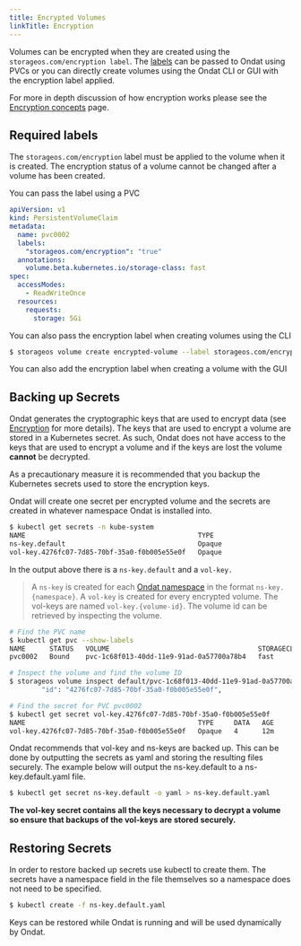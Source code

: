 ```yaml
---
title: Encrypted Volumes
linkTitle: Encryption
---
```



Volumes can be encrypted when they are created using the
`storageos.com/encryption label`. The [labels](/docs/reference/labels/) can be
passed to Ondat using PVCs or you can directly create volumes using the
Ondat CLI or GUI with the encryption label applied.

For more in depth discussion of how encryption works please see the [Encryption
concepts](/docs/concepts/encryption) page.

## Required labels

The `storageos.com/encryption` label must be applied to the volume when it is
created. The encryption status of a volume cannot be changed after a volume has been
created.

You can pass the label using a PVC

```yaml
apiVersion: v1
kind: PersistentVolumeClaim
metadata:
  name: pvc0002
  labels:
    "storageos.com/encryption": "true"
  annotations:
    volume.beta.kubernetes.io/storage-class: fast
spec:
  accessModes:
    - ReadWriteOnce
  resources:
    requests:
      storage: 5Gi
```

You can also pass the encryption label when creating volumes using the CLI
```bash
$ storageos volume create encrypted-volume --label storageos.com/encryption=true
```

You can also add the encryption label when creating a volume with the GUI

## Backing up Secrets

Ondat generates the cryptographic keys that are used to encrypt data (see
[Encryption](/docs/concepts/encryption) for more details). The keys that are
used to encrypt a volume are stored in a Kubernetes secret. As such, Ondat
does not have access to the keys that are used to encrypt a volume and if the
keys are lost the volume **cannot** be decrypted.

As a precautionary measure it is recommended that you backup the Kubernetes secrets
used to store the encryption keys.

Ondat will create one secret per encrypted volume and the secrets are
created in whatever namespace Ondat is installed into.

```bash
$ kubectl get secrets -n kube-system
NAME                                           TYPE                                  DATA   AGE
ns-key.default                                 Opaque                                1      20h
vol-key.4276fc07-7d85-70bf-35a0-f0b005e55e0f   Opaque                                4      1m
```

In the output above there is a `ns-key.default` and a `vol-key.`
>A `ns-key` is created for each [Ondat namespace](/docs/concepts/namespaces)
>in the format `ns-key.{namespace}`. A `vol-key` is created for every encrypted
>volume. The vol-keys are named `vol-key.{volume-id}`. The volume id can be
>retrieved by inspecting the volume.

```bash
# Find the PVC name
$ kubectl get pvc --show-labels
NAME      STATUS   VOLUME                                     STORAGECLASS   AGE   LABELS
pvc0002   Bound    pvc-1c68f013-40dd-11e9-91ad-0a57700a78b4   fast           10m   storageos.com/encryption=true

# Inspect the volume and find the volume ID
$ storageos volume inspect default/pvc-1c68f013-40dd-11e9-91ad-0a57700a78b4 | grep -m1 id
        "id": "4276fc07-7d85-70bf-35a0-f0b005e55e0f",

# Find the secret for PVC pvc0002
$ kubectl get secret vol-key.4276fc07-7d85-70bf-35a0-f0b005e55e0f
NAME                                           TYPE     DATA   AGE
vol-key.4276fc07-7d85-70bf-35a0-f0b005e55e0f   Opaque   4      12m
```

Ondat recommends that vol-key and ns-keys are backed up. This can be done
by outputting the secrets as yaml and storing the resulting files securely.
The example below will output the ns-key.default to a ns-key.default.yaml file.
```bash
$ kubectl get secret ns-key.default -o yaml > ns-key.default.yaml
```
**The vol-key secret contains all the keys necessary to decrypt a volume so
ensure that backups of the vol-keys are stored securely.**

## Restoring Secrets

In order to restore backed up secrets use kubectl to create them. The secrets
have a namespace field in the file themselves so a namespace does not need to
be specified.

```bash
$ kubectl create -f ns-key.default.yaml
```
Keys can be restored while Ondat is running and will be used dynamically by
Ondat.
